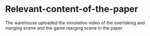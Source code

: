 # Relevant-content-of-the-paper
The warehouse uploaded the simulation video of the overtaking and merging scene and the game merging scene in the paper

